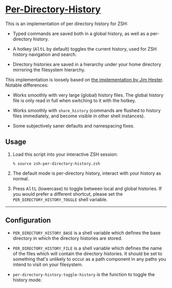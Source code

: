 [Per-Directory-History][home]
=============================

This is an implementation of per directory history for ZSH:

- Typed commands are saved both in a global history, as well as a
  per-directory history.

- A hotkey (<kbd>Alt</kbd><kbd>L</kbd> by default) toggles the current
  history, used for ZSH history navigation and search.

- Directory histories are saved in a hierarchy under your home
  directory mirroring the filesystem hierarchy.

This implementation is loosely based on [the implementation by Jim
Hester][old].  Notable differences:

- Works smoothly with very large (global) history files.
  The global history file is only read in full when switching to it
  with the hotkey.
  
- Works smoothly with `share_history` (commands are flushed to history
  files immediately, and become visible in other shell instances).
  
- Some subjectively saner defaults and namespacing fixes.

<!--
  - Does not override a key with a predefined default meaning by default.
  
  - Does not break in paths containing a path component named `history`.
  
  - Uses a more meaningful location for the per-directory history trees.
-->

Usage
-----

1.  Load this script into your interactive ZSH session:

        % source zsh-per-directory-history.zsh

2.  The default mode is per-directory history, interact with your history as normal.

3.  Press <kbd>Alt</kbd><kbd>L</kbd> (lowercase) to toggle between
    local and global histories.  If you would prefer a different
    shortcut, please set the `PER_DIRECTORY_HISTORY_TOGGLE` shell
    variable.

-------------------------------------------------------------------------------
Configuration
-------------------------------------------------------------------------------

* `PER_DIRECTORY_HISTORY_BASE` is a shell variable which defines the
  base directory in which the directory histories are stored.

* `PER_DIRECTORY_HISTORY_FILE` is a shell variable which defines the
  name of the files which will contain the directory histories.  It
  should be set to something that's unlikely to occur as a path
  component in any paths you intend to visit on your filesystem.

* `per-directory-history-toggle-history` is the function to toggle the
  history mode.

[home]: https://github.com/CyberShadow/per-directory-history
[old]: http://github.com/jimhester/per-directory-history

